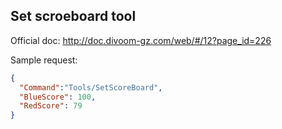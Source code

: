 ## Set scroeboard tool

Official doc: <http://doc.divoom-gz.com/web/#/12?page_id=226>

Sample request:

```json
{
  "Command":"Tools/SetScoreBoard",
  "BlueScore": 100,
  "RedScore": 79
}
```